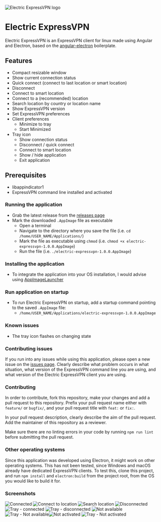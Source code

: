 ![Electric ExpressVPN logo](./images/favicon.128x128.png)

# Electric ExpressVPN

Electric ExpressVPN is an ExpressVPN client for linux made using Angular and Electron, based on the [angular-electron](https://github.com/maximegris/angular-electron) boilerplate. 

## Features
- Compact resizable window
- Show current connection status
- Quick connect (connect to last location or smart location)
- Disconnect
- Connect to smart location
- Connect to a (recommended) location
- Search location by country or location name
- Show ExpressVPN version
- Set ExpressVPN preferences
- Client preferences
    - Minimize to tray
    - Start Minimized
- Tray icon
    - Show connection status
    - Disconnect / quick connect
    - Connect to smart location
    - Show / hide application
    - Exit application

## Prerequisites

- libappindicator1
- ExpressVPN command line installed and activated

### Running the application

- Grab the latest release from the [releases page](https://github.com/msbb/electric-expressvpn/releases)
- Mark the downloaded `.AppImage` file as executable
    - Open a terminal
    - Navigate to the directory where you save the file (i.e. `cd /home/USER_NAME/Applications/`)
    - Mark the file as executable using `chmod` (i.e. `chmod +x electric-expressvpn-1.0.0.AppImage`)
    - Run the file (i.e. `./electric-expressvpn-1.0.0.AppImage`)

### Installing the application

- To integrate the application into your OS installation, I would advise using [AppImageLauncher](https://github.com/TheAssassin/AppImageLauncher)

### Run application on startup

- To run Electric ExpressVPN on startup, add a startup command pointing to the saved `.AppImage` file:
    - `/home/USER_NAME/Applications/electric-expressvpn-1.0.0.AppImage`

### Known issues

- The tray icon flashes on changing state

### Contributing issues

If you run into any issues while using this application, please open a new issue on the [issues page](https://github.com/msbb/electric-expressvpn/issues). Clearly describe what problem occurs in what situation, what version of the ExpressVPN command line you are using, and what version of the Electric ExpressVPN client you are using.

### Contributing

In order to contribute, fork this repository, make your changes and add a pull request to this repository. Prefix your pull request name either with `feature/` or `bugfix/`, and your pull request title with `feat:` or `fix:`. 

In your pull request description, clearly describe the aim of the pull request. Add the maintainer of this repository as a reviewer.

Make sure there are no linting errors in your code by running `npm run lint` before submitting the pull request.

### Other operating systems

Since this application was developed using Electron, it might work on other operating systems. This has not been tested, since Windows and macOS already have dedicated ExpressVPN clients. To test this, clone this project, and run `npm install` and `electron:build` from the project root, from the OS you would like to build it for.

### Screenshots

![Connected](./images/screenshots/connected.png)
![Connect to location](./images/screenshots/connect-to-location.png)
![Search location](./images/screenshots/search-location.png)
![Disconnected](./images/screenshots/disconnected.png)
![Tray - connected](./images/screenshots/tray-connected.png)
![Tray - disconnected](./images/screenshots/tray-disconnected.png)
![Not available](./images/screenshots/not-available.png)
![Tray - Not available](./images/screenshots/tray-not-available.png)![Not activated](./images/screenshots/not-activated.png)
![Tray - Not activated](./images/screenshots/tray-not-activated.png)